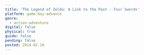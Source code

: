 ```yaml
---
title: 'The Legend of Zelda: A Link to the Past - Four Swords'
platform: game-boy-advance
genre:
  - action-adventure
digital: false
physical: true
guide: false
pending: false
posted: 2014-02-10
---
```

